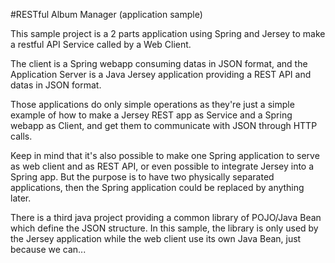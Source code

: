 #RESTful Album Manager (application sample)

This sample project is a 2 parts application using Spring and Jersey to make a restful API Service called by a Web Client.

The client is a Spring webapp consuming datas in JSON format, and the Application Server is a Java Jersey application providing a REST API and datas in JSON format.

Those applications do only simple operations as they're just a simple example of how to make a Jersey REST app as Service and a Spring webapp as Client, and get them to communicate with JSON through HTTP calls.

Keep in mind that it's also possible to make one Spring application to serve as web client and as REST API, or even possible to integrate Jersey into a Spring app.
But the purpose is to have two physically separated applications, then the Spring application could be replaced by anything later.



There is a third java project providing a common library of POJO/Java Bean which define the JSON structure.
In this sample, the library is only used by the Jersey application while the web client use its own Java Bean, just because we can... 

